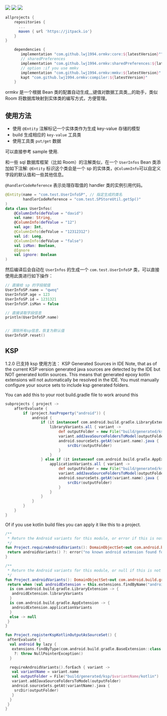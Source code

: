  [![](https://jitpack.io/v/lwj1994/ormkv.svg)](https://jitpack.io/#lwj1994/ormkv)
 ![](https://img.shields.io/badge/build-passing-green.svg)
 ![](https://img.shields.io/badge/license-MIT-orange.svg)

```gradle
allprojects {
    repositories {
      ...
      maven { url 'https://jitpack.io'}
    }
}
```

```gradle
	dependencies {
	   implementation "com.github.lwj1994.ormkv:core:${latestVersion}""
	   // sharedPreferences
	   implementation "com.github.lwj1994.ormkv:sharedPreferences:${latestVersion}"
	   // option :if you use mmkv
	   implementation "com.github.lwj1994.ormkv:mmkv:${latestVersion}"
	   kapt "com.github.lwj1994.ormkv:compiler:${latestVersion}"
	}
```

ormkv 是一个根据 Bean 类的配置自动生成__键值对数据工具类__的助手，类似 Room 将数据库映射到实体类的编写方式，方便管理。

## 使用方法

* 使用 `@Entity` 注解标记一个实体类作为生成 key-value 存储的模型
* build 生成相应的 `key-value` 工具类
* 使用工具类 `put/get` 数据 

可以直接参考 sample 使用.


和一些 sql 数据库框架（比如 Room）的注解类似，在一个 `UserInfos` Bean 类添加如下注解:
`@Entity` 标识这个类会是一个 sp 的实体类，`@ColumnInfo`可以自定义字段的默认值和一些其他信息。

`@handlerCodeReference` 表示处理存取值的 handler 类的实例引用代码。

```kotlin
@Entity(name = "com.test.UserInfoSP", // 指定生成的类名
        handlerCodeReference = "com.test.SPStoreUtil.getSp()"
)
data class UserInfos(
    @ColumnInfo(defValue = "david")
    val name: String,
    @ColumnInfo(defValue = "12")
    val age: Int,
    @ColumnInfo(defValue = "12312312")
    val id: Long,
    @ColumnInfo(defValue = "false")
    val isMan: Boolean,
    @Ignore
    val ignore: Boolean
)
```

然后编译后会自动在 `UserInfos` 的生成一个 `com.test.UserInfoSP` 类，可以直接使用此类进行如下操作：

```kotlin
// 直接给 sp 的字段赋值
UserInfoSP.name = "qweq"
UserInfoSP.age = 123
UserInfoSP.id = 1231321
UserInfoSP.isMan = false

// 直接读取字段信息
println(UserInfoSP.name)


// 清除所有sp信息，恢复为默认值
UserInfoSP.reset()
```

## KSP

1.2.0 已支持 ksp 使用方法： KSP Generated Sources in IDE Note, that as of the current KSP version generated
java sources are detected by the IDE but NOT generated kotlin sources. This means that generated
epoxy kotlin extensions will not automatically be resolved in the IDE. You must manually configure
your source sets to include ksp generated folders.

You can add this to your root build.gradle file to work around this

```gradle
subprojects { project ->
    afterEvaluate {
        if (project.hasProperty("android")) {
            android {
                if (it instanceof com.android.build.gradle.LibraryExtension) {
                    libraryVariants.all { variant ->
                        def outputFolder = new File("build/generated/ksp/${variant.name}/kotlin")
                        variant.addJavaSourceFoldersToModel(outputFolder)
                        android.sourceSets.getAt(variant.name).java {
                            srcDir(outputFolder)
                        }
                    }
                } else if (it instanceof com.android.build.gradle.AppExtension) {
                    applicationVariants.all { variant ->
                        def outputFolder = new File("build/generated/ksp/${variant.name}/kotlin")
                        variant.addJavaSourceFoldersToModel(outputFolder)
                        android.sourceSets.getAt(variant.name).java {
                            srcDir(outputFolder)
                        }
                    }
                }
            }
        }
    }
}
```

Of if you use kotlin build files you can apply it like this to a project.

```kotlin
/**
 * Return the Android variants for this module, or error if this is not a module with a known Android plugin.
 */
fun Project.requireAndroidVariants(): DomainObjectSet<out com.android.build.gradle.api.BaseVariant> {
 return androidVariants() ?: error("no known android extension found for ${project.name}")
}

/**
 * Return the Android variants for this module, or null if this is not a module with a known Android plugin.
 */
fun Project.androidVariants(): DomainObjectSet<out com.android.build.gradle.api.BaseVariant>? {
 return when (val androidExtension = this.extensions.findByName("android")) {
  is com.android.build.gradle.LibraryExtension -> {
   androidExtension.libraryVariants
  }
  is com.android.build.gradle.AppExtension -> {
   androidExtension.applicationVariants
  }
  else -> null
 }
}

fun Project.registerKspKotlinOutputAsSourceSet() {
 afterEvaluate {
  val android by lazy {
   extensions.findByType(com.android.build.gradle.BaseExtension::class.java)
    ?: throw NullPointerException()
  }

  requireAndroidVariants().forEach { variant ->
   val variantName = variant.name
   val outputFolder = File("build/generated/ksp/$variantName/kotlin")
   variant.addJavaSourceFoldersToModel(outputFolder)
   android.sourceSets.getAt(variantName).java {
    srcDir(outputFolder)
   }
  }
 }
}
```
